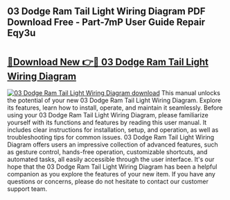 ## 03 Dodge Ram Tail Light Wiring Diagram PDF Download Free - Part-7mP User Guide Repair Eqy3u

# <h2><a href="http://dftgwlm.blite.top/?on=03+Dodge+Ram+Tail+Light+Wiring+Diagram">🔗Download New 👉🔴 03 Dodge Ram Tail Light Wiring Diagram</a></h2>

[![03 Dodge Ram Tail Light Wiring Diagram download](https://i.imgur.com/lujVjoI.png)](http://dftgwlm.blite.top/?on=03+Dodge+Ram+Tail+Light+Wiring+Diagram)
This manual unlocks the potential of your new 03 Dodge Ram Tail Light Wiring Diagram. Explore its features, learn how to install, operate, and maintain it seamlessly. Before using your 03 Dodge Ram Tail Light Wiring Diagram, please familiarize yourself with its functions and features by reading this user manual. It includes clear instructions for installation, setup, and operation, as well as troubleshooting tips for common issues. 03 Dodge Ram Tail Light Wiring Diagram offers users an impressive collection of advanced features, such as gesture control, hands-free operation, customizable shortcuts, and automated tasks, all easily accessible through the user interface. It's our hope that the 03 Dodge Ram Tail Light Wiring Diagram has been a helpful companion as you explore the features of your new item. If you have any questions or concerns, please do not hesitate to contact our customer support team.
